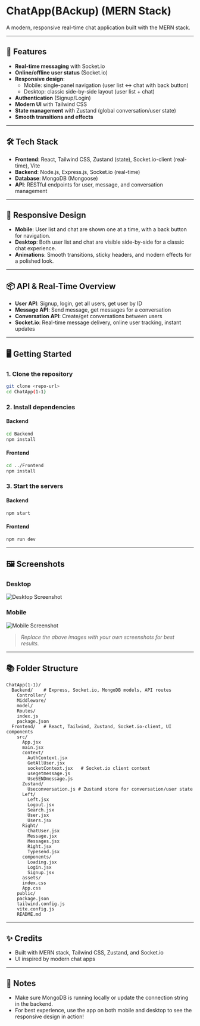 # ChatApp(BAckup) (MERN Stack)

A modern, responsive real-time chat application built with the MERN stack.

---

## 🚀 Features
- **Real-time messaging** with Socket.io
- **Online/offline user status** (Socket.io)
- **Responsive design**: 
  - Mobile: single-panel navigation (user list <-> chat with back button)
  - Desktop: classic side-by-side layout (user list + chat)
- **Authentication** (Signup/Login)
- **Modern UI** with Tailwind CSS
- **State management** with Zustand (global conversation/user state)
- **Smooth transitions and effects**

---

## 🛠️ Tech Stack
- **Frontend**: React, Tailwind CSS, Zustand (state), Socket.io-client (real-time), Vite
- **Backend**: Node.js, Express.js, Socket.io (real-time)
- **Database**: MongoDB (Mongoose)
- **API**: RESTful endpoints for user, message, and conversation management

---

## 📱 Responsive Design
- **Mobile**: User list and chat are shown one at a time, with a back button for navigation.
- **Desktop**: Both user list and chat are visible side-by-side for a classic chat experience.
- **Animations**: Smooth transitions, sticky headers, and modern effects for a polished look.

---

## 📦 API & Real-Time Overview
- **User API**: Signup, login, get all users, get user by ID
- **Message API**: Send message, get messages for a conversation
- **Conversation API**: Create/get conversations between users
- **Socket.io**: Real-time message delivery, online user tracking, instant updates

---

## 🖥️ Getting Started

### 1. Clone the repository
```bash
git clone <repo-url>
cd ChatApp(1-1)
```

### 2. Install dependencies
#### Backend
```bash
cd Backend
npm install
```
#### Frontend
```bash
cd ../Frontend
npm install
```

### 3. Start the servers
#### Backend
```bash
npm start
```
#### Frontend
```bash
npm run dev
```

---

## 🖼️ Screenshots

### Desktop
![Desktop Screenshot](./screenshots/desktop.png)

### Mobile
![Mobile Screenshot](./screenshots/mobile.png)

> _Replace the above images with your own screenshots for best results._

---

## 📚 Folder Structure
```
ChatApp(1-1)/
  Backend/    # Express, Socket.io, MongoDB models, API routes
    Controller/
    Middleware/
    model/
    Routes/
    index.js
    package.json
  Frontend/   # React, Tailwind, Zustand, Socket.io-client, UI components
    src/
      App.jsx
      main.jsx
      context/
        AuthContext.jsx
        GetAllUser.jsx
        socketContext.jsx   # Socket.io client context
        usegetmessage.js
        UseSENDmessage.js
      Zustand/
        Useconversation.js # Zustand store for conversation/user state
      Left/
        Left.jsx
        Logout.jsx
        Search.jsx
        User.jsx
        Users.jsx
      Right/
        ChatUser.jsx
        Message.jsx
        Messages.jsx
        Right.jsx
        Typesend.jsx
      components/
        Loading.jsx
        Login.jsx
        Signup.jsx
      assets/
      index.css
      App.css
    public/
    package.json
    tailwind.config.js
    vite.config.js
    README.md
```

---

## ✨ Credits
- Built with MERN stack, Tailwind CSS, Zustand, and Socket.io
- UI inspired by modern chat apps

---

## 📢 Notes
- Make sure MongoDB is running locally or update the connection string in the backend.
- For best experience, use the app on both mobile and desktop to see the responsive design in action!
